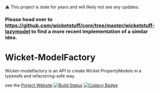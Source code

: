 ⚠️ This project is stale for years and will likely not see any updates. 

### Please head over to https://github.com/wicketstuff/core/tree/master/wicketstuff-lazymodel to find a more recent implementation of a similar idea.


# Wicket-ModelFactory 

Wicket-modelfactory is an API to create Wicket PropertyModels in a typesafe and refactoring-safe way.

see the [Project Website](http://www.wicketeer.org/wicket-modelfactory/getting_started.html) [![Build Status](https://travis-ci.org/uweschaefer/wicket-modelfactory.svg?branch=master)](https://travis-ci.org/uweschaefer/wicket-modelfactory) [![Codacy Badge](https://api.codacy.com/project/badge/grade/a76b22f4b32449a0a835164d2ef4d168)](https://www.codacy.com/app/uwe/wicket-modelfactory)

